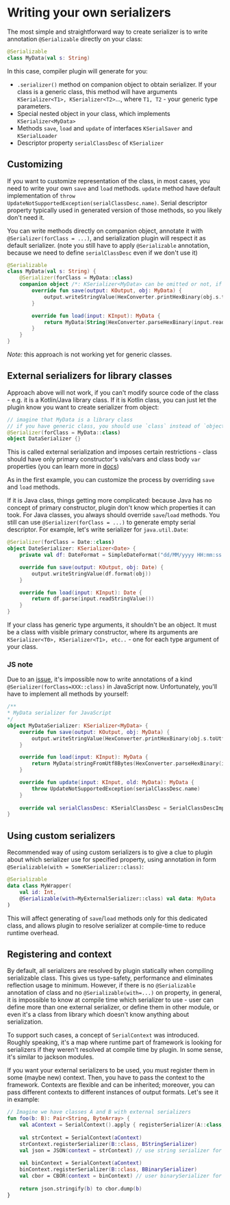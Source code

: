 # Writing your own serializers

The most simple and straightforward way to create serializer is to write annotation `@Serializable`
directly on your class:

```kotlin
@Serializable
class MyData(val s: String)
```

In this case, compiler plugin will generate for you:

* `.serializer()` method on companion object to obtain serializer. If your class is
a generic class, this method will have arguments `KSerializer<T1>, KSerializer<T2>`..., where `T1, T2` - your generic type parameters.
* Special nested object in your class, which implements `KSerializer<MyData>`
* Methods `save`, `load` and `update` of interfaces `KSerialSaver` and `KSerialLoader`
* Descriptor property `serialClassDesc` of `KSerializer`

## Customizing

If you want to customize representation of the class, in most cases, you need to write your own `save`
and `load` methods. `update` method have default implementation of `throw UpdateNotSupportedException(serialClassDesc.name)`. Serial descriptor property typically used in generated version of those methods,
so you likely don't need it. 

You can write methods directly on companion object, annotate it with `@Serializer(forClass = ...)`, and serialization plugin will respect it as default serializer.
(note you still have to apply `@Serializable` annotation, because we need to define `serialClassDesc` even if we don't use it)

```kotlin
@Serializable
class MyData(val s: String) {
    @Serializer(forClass = MyData::class)
    companion object /*: KSerializer<MyData> can be omitted or not, if you like*/{
        override fun save(output: KOutput, obj: MyData) {
            output.writeStringValue(HexConverter.printHexBinary(obj.s.toByteArray()))
        }

        override fun load(input: KInput): MyData {
            return MyData(String(HexConverter.parseHexBinary(input.readStringValue())))
        }
    }
}
```

*Note:* this approach is not working yet for generic classes.

## External serializers for library classes

Approach above will not work, if you can't modify source code of the class - e.g. it is a Kotlin/Java library class.
If it is Kotlin class, you can just let the plugin know you want to create serializer from object:

```kotlin
// imagine that MyData is a library class
// if you have generic class, you should use `class` instead of `object`
@Serializer(forClass = MyData::class)
object DataSerializer {}
```

This is called external serialization and imposes certain restrictions -
class should have only primary constructor's vals/vars and class body `var` properties (you can learn more in [docs](examples.md))

As in the first example, you can customize the process by overriding `save` and `load` methods.

If it is Java class, things getting more complicated: because Java has no concept of primary constructor,
plugin don't know which properties it can took. For Java classes, you always should override `save`/`load` methods.
You still can use `@Serializer(forClass = ...)` to generate empty serial descriptor.
For example, let's write serializer for `java.util.Date`:

```kotlin
@Serializer(forClass = Date::class)
object DateSerializer: KSerializer<Date> {
    private val df: DateFormat = SimpleDateFormat("dd/MM/yyyy HH:mm:ss.SSS")

    override fun save(output: KOutput, obj: Date) {
        output.writeStringValue(df.format(obj))
    }

    override fun load(input: KInput): Date {
        return df.parse(input.readStringValue())
    }
}
```

If your class has generic type arguments, it shouldn't be an object.
It must be a class with visible primary constructor, where its arguments are `KSerializer<T0>, KSerializer<T1>, etc..` - one for each type argument of your class.

### JS note

Due to an [issue](https://youtrack.jetbrains.com/issue/KT-11586), it's impossible now to write
annotations of a kind `@Serializer(forClass=XXX::class)` in JavaScript now. Unfortunately, you'll have to
implement all methods by yourself:

```kotlin
/**
* MyData serializer for JavaScript
*/
object MyDataSerializer: KSerializer<MyData> {
    override fun save(output: KOutput, obj: MyData) {
        output.writeStringValue(HexConverter.printHexBinary(obj.s.toUtf8Bytes()))
    }

    override fun load(input: KInput): MyData {
        return MyData(stringFromUtf8Bytes(HexConverter.parseHexBinary(input.readStringValue())))
    }

    override fun update(input: KInput, old: MyData): MyData {
        throw UpdateNotSupportedException(serialClassDesc.name)
    }
    
    override val serialClassDesc: KSerialClassDesc = SerialClassDescImpl("com.mypackage.MyData")
}
```

## Using custom serializers

Recommended way of using custom serializers is to give a clue to plugin about which serializer use for specified property,
using annotation in form `@Serializable(with = SomeKSerializer::class)`:

```kotlin
@Serializable
data class MyWrapper(
    val id: Int,
    @Serializable(with=MyExternalSerializer::class) val data: MyData
)
``` 

This will affect generating of `save`/`load` methods only for this dedicated class, and allows plugin to resolve serializer at compile-time to reduce runtime overhead.

## Registering and context

By default, all serializers are resolved by plugin statically when compiling serializable class.
This gives us type-safety, performance and eliminates reflection usage to minimum. However, if there is no
`@Serializable` annotation of class and no `@Serializable(with=...)` on property, in general, it is impossible to know at compile time which serializer to
use - user can define more than one external serializer, or define them in other module, or even it's a class from
library which doesn't know anything about serialization.

To support such cases, a concept of `SerialContext` was introduced. Roughly speaking, it's a map where
runtime part of framework is looking for serializers if they weren't resolved at compile time by plugin.
In some sense, it's similar to jackson modules.

If you want your external serializers to be used, you must register them in some (maybe new) context.
Then, you have to pass the context to the framework. Contexts are flexible and can be inherited; moreover,
you can pass different contexts to different instances of output formats. Let's see it in example:

```kotlin
// Imagine we have classes A and B with external serializers
fun foo(b: B): Pair<String, ByteArray> {
    val aContext = SerialContext().apply { registerSerializer(A::class, ASerializer) }
    
    val strContext = SerialContext(aContext) 
    strContext.registerSerializer(B::class, BStringSerializer)
    val json = JSON(context = strContext) // use string serializer for B in JSON
    
    val binContext = SerialContext(aContext)
    binContext.registerSerializer(B::class, BBinarySerializer)
    val cbor = CBOR(context = binContext) // user binarySerializer for B in CBOR
    
    return json.stringify(b) to cbor.dump(b)
} 
```
